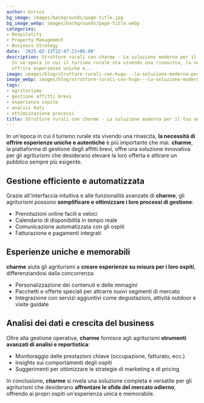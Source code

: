 ```yaml
---
author: Enrico
bg_image: images/backgrounds/page-title.jpg
bg_image_webp: images/backgrounds/page-title.webp
categories:
- Hospitality
- Property Management
- Business Strategy
date: '2025-02-13T22:47:21+06:00'
description: Strutture rurali con charme - La soluzione moderna per il tuo agriturismo
  In un'epoca in cui il turismo rurale sta vivendo una rinascita, la necessità di
  offrire esperienze uniche e...
image: images/blog/strutture-rurali-con-hugo---la-soluzione-moderna-per-il-tuo-agriturismo.jpg
image_webp: images/blog/strutture-rurali-con-hugo---la-soluzione-moderna-per-il-tuo-agriturismo.webp
tags:
- agriturismo
- gestione affitti brevi
- esperienza ospite
- analisi dati
- ottimizzazione processi
title: Strutture rurali con charme - La soluzione moderna per il tuo agriturismo
---
```



In un'epoca in cui il turismo rurale sta vivendo una rinascita, **la necessità di offrire esperienze uniche e autentiche** è più importante che mai. **charme**, la piattaforma di gestione degli affitti brevi, offre una soluzione innovativa per gli agriturismi che desiderano elevare la loro offerta e attirare un pubblico sempre più esigente.

## Gestione efficiente e automatizzata


Grazie all'interfaccia intuitiva e alle funzionalità avanzate di **charme**, gli agriturismi possono **semplificare e ottimizzare i loro processi di gestione**:

- Prenotazioni online facili e veloci
- Calendario di disponibilità in tempo reale
- Comunicazione automatizzata con gli ospiti
- Fatturazione e pagamenti integrati

## Esperienze uniche e memorabili


**charme** aiuta gli agriturismi a **creare esperienze su misura per i loro ospiti**, differenziandosi dalla concorrenza:

- Personalizzazione dei contenuti e delle immagini
- Pacchetti e offerte speciali per attrarre nuovi segmenti di mercato
- Integrazione con servizi aggiuntivi come degustazioni, attività outdoor e visite guidate

## Analisi dei dati e crescita del business


Oltre alla gestione operativa, **charme** fornisce agli agriturismi **strumenti avanzati di analisi e reportistica**:

- Monitoraggio delle prestazioni chiave (occupazione, fatturato, ecc.)
- Insights sui comportamenti degli ospiti
- Suggerimenti per ottimizzare le strategie di marketing e di pricing

In conclusione, **charme** si rivela una soluzione completa e versatile per gli agriturismi che desiderano **affrontare le sfide del mercato odierno**, offrendo ai propri ospiti un'esperienza unica e memorabile.
